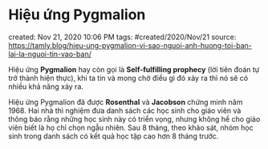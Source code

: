 ---
---

# Hiệu ứng Pygmalion

created: Nov 21, 2020 10:06 PM
tags: #created/2020/Nov/21
source: https://tamly.blog/hieu-ung-pygmalion-vi-sao-nguoi-anh-huong-toi-ban-lai-la-nguoi-tin-vao-ban/

Hiệu ứng **Pygmalion** hay còn gọi là **Self-fulfilling prophecy** (lời tiên đoán tự trở thành hiện thực), khi ta tin và mong chờ điều gì đó xảy ra thì nó sẽ có nhiều khả năng xảy ra. 

Hiệu ứng Pygmalion đã được **Rosenthal** và **Jacobson** chứng minh năm 1968. Hai nhà thì nghiệm đưa danh sách các học sinh cho giáo viên và thông báo rằng những học sinh này có triển vọng, nhưng không hề cho giáo viên biết là họ chỉ chọn ngẫu nhiên. Sau 8 tháng, theo khảo sát, nhóm học sinh trong danh sách có kết quả học tập cao hơn 8 tháng trước.